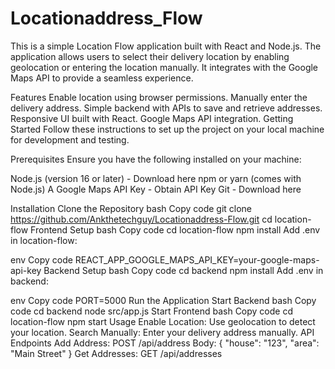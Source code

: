 # Locationaddress_Flow
This is a simple Location Flow application built with React and Node.js. The application allows users to select their delivery location by enabling geolocation or entering the location manually. It integrates with the Google Maps API to provide a seamless experience.

Features
Enable location using browser permissions.
Manually enter the delivery address.
Simple backend with APIs to save and retrieve addresses.
Responsive UI built with React.
Google Maps API integration.
Getting Started
Follow these instructions to set up the project on your local machine for development and testing.

Prerequisites
Ensure you have the following installed on your machine:

Node.js (version 16 or later) - Download here
npm or yarn (comes with Node.js)
A Google Maps API Key - Obtain API Key
Git - Download here

Installation
Clone the Repository
bash
Copy code
git clone https://github.com/Ankthetechguy/Locationaddress-Flow.git
cd location-flow
Frontend Setup
bash
Copy code
cd location-flow
npm install
Add .env in location-flow:

env
Copy code
REACT_APP_GOOGLE_MAPS_API_KEY=your-google-maps-api-key
Backend Setup
bash
Copy code
cd backend
npm install
Add .env in backend:

env
Copy code
PORT=5000
Run the Application
Start Backend
bash
Copy code
cd backend
node src/app.js
Start Frontend
bash
Copy code
cd location-flow
npm start
Usage
Enable Location: Use geolocation to detect your location.
Search Manually: Enter your delivery address manually.
API Endpoints
Add Address: POST /api/address
Body: { "house": "123", "area": "Main Street" }
Get Addresses: GET /api/addresses
